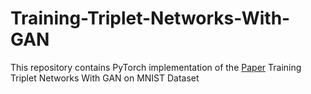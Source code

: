 # Training-Triplet-Networks-With-GAN
This repository contains PyTorch implementation of the [Paper](https://arxiv.org/pdf/1704.02227.pdf) Training Triplet Networks With GAN on MNIST Dataset
